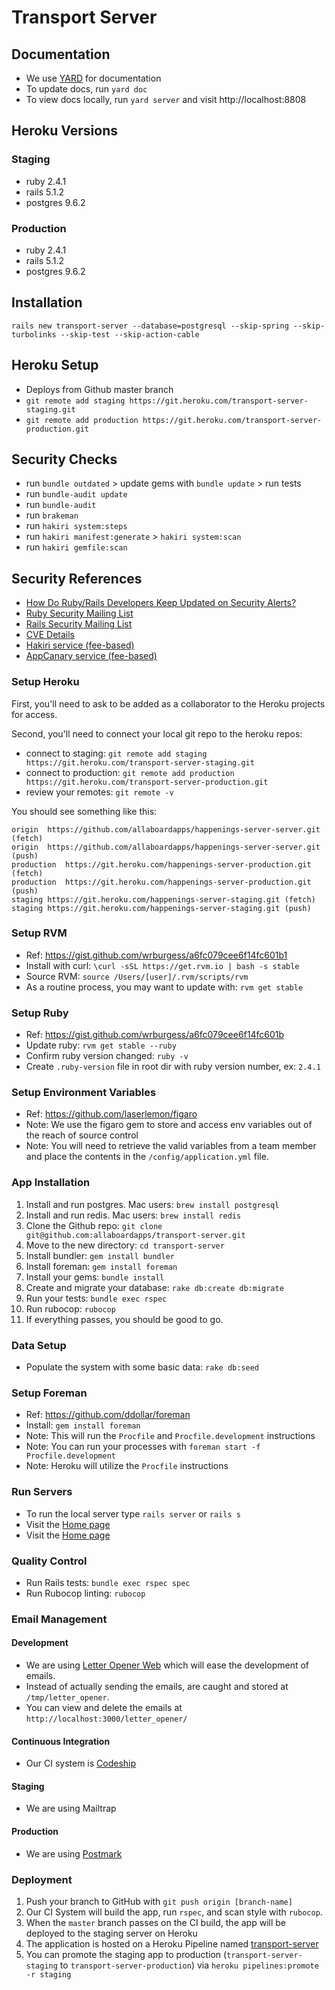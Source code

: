 # Transport Server

## Documentation

* We use [YARD](http://yardoc.org) for documentation
* To update docs, run `yard doc`
* To view docs locally, run `yard server` and visit http://localhost:8808

## Heroku Versions

### Staging

* ruby 2.4.1
* rails 5.1.2
* postgres 9.6.2

### Production

* ruby 2.4.1
* rails 5.1.2
* postgres 9.6.2

## Installation

`rails new transport-server --database=postgresql --skip-spring --skip-turbolinks --skip-test --skip-action-cable`

## Heroku Setup

* Deploys from Github master branch
* `git remote add staging https://git.heroku.com/transport-server-staging.git`
* `git remote add production https://git.heroku.com/transport-server-production.git`

## Security Checks

* run `bundle outdated` > update gems with `bundle update` > run tests
* run `bundle-audit update`
* run `bundle-audit`
* run `brakeman`
* run `hakiri system:steps`
* run `hakiri manifest:generate` > `hakiri system:scan`
* run `hakiri gemfile:scan`

## Security References

* [How Do Ruby/Rails Developers Keep Updated on Security Alerts?](http://gavinmiller.io/2015/staying-up-to-date-with-security-alerts/)
* [Ruby Security Mailing List](https://groups.google.com/forum/#!forum/ruby-security-ann)
* [Rails Security Mailing List](https://groups.google.com/forum/?fromgroups#!forum/rubyonrails-security)
* [CVE Details](https://www.cvedetails.com/)
* [Hakiri service (fee-based)](https://hakiri.io/)
* [AppCanary service (fee-based)](https://appcanary.com/)

### Setup Heroku

First, you'll need to ask to be added as a collaborator to the Heroku projects for access.

Second, you'll need to connect your local git repo to the heroku repos:
* connect to staging: `git remote add staging https://git.heroku.com/transport-server-staging.git`
* connect to production: `git remote add production https://git.heroku.com/transport-server-production.git`
* review your remotes: `git remote -v`

You should see something like this:
```
origin  https://github.com/allaboardapps/happenings-server-server.git (fetch)
origin  https://github.com/allaboardapps/happenings-server-server.git (push)
production  https://git.heroku.com/happenings-server-production.git (fetch)
production  https://git.heroku.com/happenings-server-production.git (push)
staging https://git.heroku.com/happenings-server-staging.git (fetch)
staging https://git.heroku.com/happenings-server-staging.git (push)
```
### Setup RVM

* Ref: https://gist.github.com/wrburgess/a6fc079cee6f14fc601b1
* Install with curl: `\curl -sSL https://get.rvm.io | bash -s stable`
* Source RVM: `source /Users/[user]/.rvm/scripts/rvm`
* As a routine process, you may want to update with: `rvm get stable`

### Setup Ruby

* Ref: https://gist.github.com/wrburgess/a6fc079cee6f14fc601b
* Update ruby: `rvm get stable --ruby`
* Confirm ruby version changed: `ruby -v`
* Create `.ruby-version` file in root dir with ruby version number, ex: `2.4.1`

### Setup Environment Variables

* Ref: https://github.com/laserlemon/figaro
* Note: We use the figaro gem to store and access env variables out of the reach of source control
* Note: You will need to retrieve the valid variables from a team member and place the contents in the `/config/application.yml` file.

### App Installation

1. Install and run postgres. Mac users: `brew install postgresql`
1. Install and run redis.  Mac users: `brew install redis`
1. Clone the Github repo: `git clone git@github.com:allaboardapps/transport-server.git`
1. Move to the new directory: `cd transport-server`
1. Install bundler: `gem install bundler`
1. Install foreman: `gem install foreman`
1. Install your gems: `bundle install`
1. Create and migrate your database: `rake db:create db:migrate`
1. Run your tests: `bundle exec rspec`
1. Run rubocop: `rubocop`
1. If everything passes, you should be good to go.

### Data Setup

* Populate the system with some basic data: `rake db:seed`

### Setup Foreman

* Ref: https://github.com/ddollar/foreman
* Install: `gem install foreman`
* Note: This will run the `Procfile` and `Procfile.development` instructions
* Note: You can run your processes with `foreman start -f Procfile.development`
* Note: Heroku will utilize the `Procfile` instructions

### Run Servers

* To run the local server type `rails server` or `rails s`
* Visit the [Home page](http://localhost:3000)
* Visit the [Home page](http://localhost:3000/admin)

### Quality Control

* Run Rails tests: `bundle exec rspec spec`
* Run Rubocop linting: `rubocop`

### Email Management

#### Development

* We are using [Letter Opener Web](https://github.com/fgrehm/letter_opener_web) which will ease the development of emails.
* Instead of actually sending the emails, are caught and stored at `/tmp/letter_opener`.
* You can view and delete the emails at `http://localhost:3000/letter_opener/`

#### Continuous Integration

* Our CI system is [Codeship](https://app.codeship.com/projects/235839)

#### Staging

* We are using Mailtrap

#### Production

* We are using [Postmark](https://postmarkapp.com/)

### Deployment

1. Push your branch to GitHub with `git push origin [branch-name]`
1. Our CI System will build the app, run `rspec`, and scan style with `rubocop`.
1. When the `master` branch passes on the CI build, the app will be deployed to the staging server on Heroku
1. The application is hosted on a Heroku Pipeline named [transport-server](https://dashboard.heroku.com/pipelines/dd583b0f-4721-4cf5-b195-b29f5bee8092)
1. You can promote the staging app to production (`transport-server-staging` to `transport-server-production`) via `heroku pipelines:promote -r staging`
